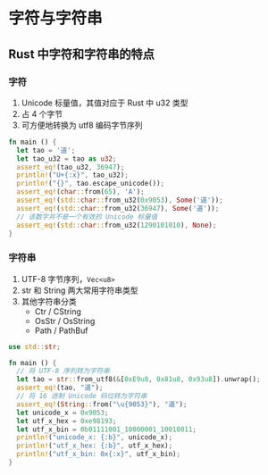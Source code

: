 # 字符与字符串

## Rust 中字符和字符串的特点

### 字符

1. Unicode 标量值，其值对应于 Rust 中 u32 类型
2. 占 4 个字节
3. 可方便地转换为 utf8 编码字节序列

```rust
fn main () {
  let tao = '道';
  let tao_u32 = tao as u32;
  assert_eq!(tao_u32, 36947);
  println!("U+{:x}", tao_u32);
  println!("{}", tao.escape_unicode());
  assert_eq!(char::from(65), 'A');
  assert_eq!(std::char::from_u32(0x9053), Some('道'));
  assert_eq!(std::char::from_u32(36947), Some('道'));
  // 该数字并不是一个有效的 Unicode 标量值
  assert_eq!(std::char::from_u32(1290101010), None);
}
```

### 字符串

1. UTF-8 字节序列，`Vec<u8>`
2. str 和 String 两大常用字符串类型
3. 其他字符串分类
   - Ctr / CString
   - OsStr / OsString
   - Path / PathBuf

```rust
use std::str;

fn main () {
  // 将 UTF-8 序列转为字符串
  let tao = str::from_utf8(&[0xE9u8, 0x81u8, 0x93u8]).unwrap();
  assert_eq!(tao, "道");
  // 将 16 进制 Unicode 码位转为字符串
  assert_eq!(String::from("\u{9053}"), "道");
  let unicode_x = 0x9053;
  let utf_x_hex = 0xe98193;
  let utf_x_bin = 0b01111001_10000001_10010011;
  println!("unicode_x: {:b}", unicode_x);
  println!("utf_x_hex: {:b}", utf_x_hex);
  println!("utf_x_bin: 0x{:x}", utf_x_bin);
}
```
